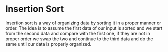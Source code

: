 # Insertion Sort
Insertion sort is a way of organizing data by sorting it in a proper manner or order.
The idea is to assume the first data of our input is sorted and we start from the second data and compare with the first one, if they are not in proper order we swap the two and continue to the third data and do the same until our data is properly organized.
